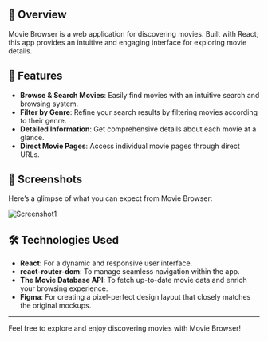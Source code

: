 ## 🌟 Overview

Movie Browser is a web application for discovering movies. Built with React, this app provides an intuitive and engaging interface for exploring movie details.

## 🚀 Features

- **Browse & Search Movies**: Easily find movies with an intuitive search and browsing system.
- **Filter by Genre**: Refine your search results by filtering movies according to their genre.
- **Detailed Information**: Get comprehensive details about each movie at a glance.
- **Direct Movie Pages**: Access individual movie pages through direct URLs.

## 📸 Screenshots

Here’s a glimpse of what you can expect from Movie Browser:

![Screenshot1](movieBrowser/MB-README.png)

## 🛠️ Technologies Used

- **React**: For a dynamic and responsive user interface.
- **react-router-dom**: To manage seamless navigation within the app.
- **The Movie Database API**: To fetch up-to-date movie data and enrich your browsing experience.
- **Figma**: For creating a pixel-perfect design layout that closely matches the original mockups.

---

Feel free to explore and enjoy discovering movies with Movie Browser!
